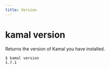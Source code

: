 ```yaml
---
title: Version
---
```


# kamal version

Returns the version of Kamal you have installed.

```bash
$ kamal version
1.7.1
```
